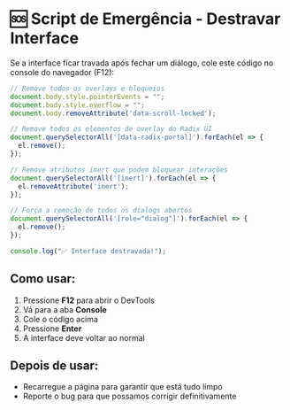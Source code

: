 # 🆘 Script de Emergência - Destravar Interface

Se a interface ficar travada após fechar um diálogo, cole este código no console do navegador (F12):

```javascript
// Remove todos os overlays e bloqueios
document.body.style.pointerEvents = "";
document.body.style.overflow = "";
document.body.removeAttribute('data-scroll-locked');

// Remove todos os elementos de overlay do Radix UI
document.querySelectorAll('[data-radix-portal]').forEach(el => {
  el.remove();
});

// Remove atributos inert que podem bloquear interações
document.querySelectorAll('[inert]').forEach(el => {
  el.removeAttribute('inert');
});

// Força a remoção de todos os dialogs abertos
document.querySelectorAll('[role="dialog"]').forEach(el => {
  el.remove();
});

console.log("✅ Interface destravada!");
```

## Como usar:

1. Pressione **F12** para abrir o DevTools
2. Vá para a aba **Console**
3. Cole o código acima
4. Pressione **Enter**
5. A interface deve voltar ao normal

## Depois de usar:

- Recarregue a página para garantir que está tudo limpo
- Reporte o bug para que possamos corrigir definitivamente
